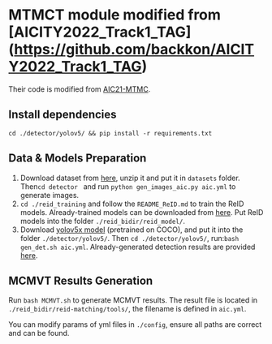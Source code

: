 # MTMCT module modified from [AICITY2022_Track1_TAG] (https://github.com/backkon/AICITY2022_Track1_TAG)

Their code is modified from [AIC21-MTMC](https://github.com/LCFractal/AIC21-MTMC).

## Install dependencies

`cd ./detector/yolov5/ && pip install -r requirements.txt`

## Data & Models Preparation

1. Download dataset from [here](https://www.aicitychallenge.org/2022-track1-download/), unzip it and put it in `datasets` folder. Then`cd detector ` and run
   `python gen_images_aic.py aic.yml` to generate images.
2. `cd ./reid_training` and follow the `README_ReID.md` to train the ReID models. Already-trained models can be downloaded from [here](https://drive.google.com/drive/folders/1trYAwgsnB414IHcDfkqGSOTJzet0vkvx?usp=sharing). Put ReID models into the folder `./reid_bidir/reid_model/`.
3. Download [yolov5x model](https://github.com/ultralytics/yolov5/releases/download/v4.0/yolov5x.pt) (pretrained on COCO), and put it into the folder `./detector/yolov5/`. Then `cd ./detector/yolov5/`, run:`bash gen_det.sh aic.yml`. Already-generated detection results are provided [here](https://drive.google.com/file/d/1uDGIeImgDrE12Du6Oqxpi4EH1cWTi0Xx/view?usp=sharing).

## MCMVT Results Generation

Run `bash MCMVT.sh` to generate MCMVT results. The result file is located in `./reid_bidir/reid-matching/tools/`, the filename is defined in `aic.yml`.

You can modify params of yml files in `./config`, ensure all paths are correct and can be found.
